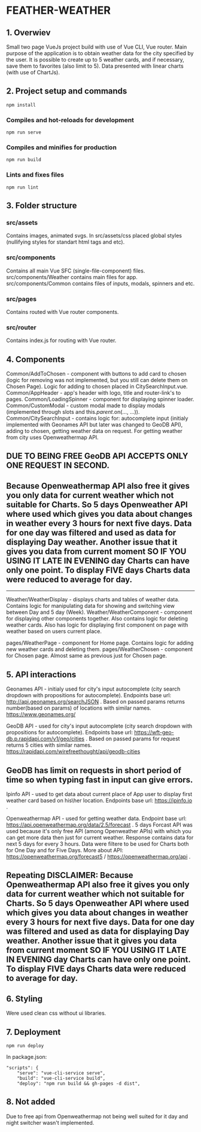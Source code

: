 # FEATHER-WEATHER

## 1. Overwiev
Small two page VueJs project build with use of Vue CLI, Vue router. Main purpose of the application is to obtain weather data for the city specified by the user. 
It is possible to create up to 5 weather cards, and if necessary, save them to favorites (also limit to 5). Data presented with linear charts (with use of ChartJs).

## 2. Project setup and commands
```
npm install
```

### Compiles and hot-reloads for development
```
npm run serve
```

### Compiles and minifies for production
```
npm run build
```

### Lints and fixes files
```
npm run lint
```
## 3. Folder structure

### src/assets
Contains images, animated svgs. In src/assets/css placed global styles (nullifying styles for standart html tags and etc).

### src/components 
Contains all main Vue SFC (single-file-component) files.
src/components/Weather contains main files for app.
src/components/Common contains files of inputs, modals, spinners and etc.

### src/pages
Contains routed with Vue router components.

### src/router
Contains index.js for routing with Vue router.

## 4. Components
Common/AddToChosen - component with buttons to add card to chosen (logic for removing was not implemented, but you still can delete them on Chosen Page). Logic for adding to chosen placed in CitySearchInput.vue.
Common/AppHeader - app's header with logo, title and router-link's to pages.
Common/LoadingSpinner - component for displaying spinner loader.
Common/CustomModal - custom modal made to display modals (implemented through slots and this.$parent.$on(..., ...)).
Common/CitySearchInput - contains logic for: autocomplete input (initialy implemented with Geonames API but later was changed to GeoDB API), adding to chosen, getting weather data on request. For getting weather from city uses Openweathermap API.

## DUE TO BEING FREE GeoDB API ACCEPTS ONLY ONE REQUEST IN SECOND.

## Because Openweathermap API also free it gives you only data for current weather which not suitable for Charts. So 5 days Openweather API where used which gives you data about changes in weather every 3 hours for next five days. Data for one day was filtered and used as data for displaying Day weather. Another issue that it gives you data from current moment SO IF YOU USING IT LATE IN EVENING day Charts can have only one point. To display FIVE days Charts data were reduced to average for day.

____________________________________________________________________________

Weather/WeatherDisplay - displays charts and tables of weather data. Contains logic for manipulating data for showing and switching view between Day and 5 day (Week).
Weather/WeatherComponent - component for displaying other components together. Also contains logic for deleting weather cards. 
Also has logic for displaying first component on page with weather based on users current place.

pages/WeatherPage - component for Home page. Contains logic for adding new weather cards and deleting them.
pages/WeatherChosen - component for Chosen page. Almost same as previous just for Chosen page.

## 5. API interactions
Geonames API - initialy used for city's input autocomplete (city search dropdown with propositions for autocomplete). Endpoints base url: http://api.geonames.org/searchJSON . Based on passed params returns number(based on params) of locations with similar names. https://www.geonames.org/

GeoDB API - used for city's input autocomplete (city search dropdown with propositions for autocomplete). Endpoints base url: https://wft-geo-db.p.rapidapi.com/v1/geo/cities . Based on passed params for request returns 5 cities with similar names. https://rapidapi.com/wirefreethought/api/geodb-cities
## GeoDB has limit on requests in short period of time so when typing fast in input can give errors.

Ipinfo API - used to get data about current place of App user to display first weather card based on his\her location. Endpoints base url: https://ipinfo.io .

Openweathermap API - used for getting weather data. Endpoint base url: https://api.openweathermap.org/data/2.5/forecast . 5 days Forcast API was used because it's only free API (among Openweather APIs) with which you can get more data then just for current weather. Response contains data for next 5 days for every 3 hours. Data were filtere to be used for Charts both for One Day and for Five Days. 
More about API: https://openweathermap.org/forecast5 /  https://openweathermap.org/api .

## Repeating DISCLAIMER: Because Openweathermap API also free it gives you only data for current weather which not suitable for Charts. So 5 days Openweather API where used which gives you data about changes in weather every 3 hours for next five days. Data for one day was filtered and used as data for displaying Day weather. Another issue that it gives you data from current moment SO IF YOU USING IT LATE IN EVENING day Charts can have only one point. To display FIVE days Charts data were reduced to average for day.

## 6. Styling

Were used clean css without ui libraries.

## 7. Deployment
```
npm run deploy
```

In package.json:
```
"scripts": {
    "serve": "vue-cli-service serve",
    "build": "vue-cli-service build",
    "deploy": "npm run build && gh-pages -d dist",
```
## 8. Not added
Due to free api from Openweathermap not being well suited for it day and night switcher wasn't implemented.
